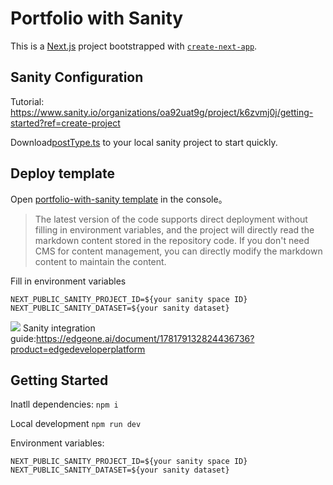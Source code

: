 # Portfolio with Sanity

This is a [Next.js](https://nextjs.org) project bootstrapped with [`create-next-app`](https://nextjs.org/docs/app/api-reference/cli/create-next-app).

## Sanity Configuration
Tutorial: https://www.sanity.io/organizations/oa92uat9g/project/k6zvmj0j/getting-started?ref=create-project

Download[postType.ts](https://github.com/TencentEdgeOne/pages-templates/tree/main/examples/portfolio-with-sanity/postType.ts) to your local sanity project to start quickly.

## Deploy template
Open [portfolio-with-sanity template](https://console.tencentcloud.com/edgeone/pages/new?template=portfolio-with-sanity) in the console。

> The latest version of the code supports direct deployment without filling in environment variables, and the project will directly read the markdown content stored in the repository code. If you don't need CMS for content management, you can directly modify the markdown content to maintain the content.

Fill in environment variables
```
NEXT_PUBLIC_SANITY_PROJECT_ID=${your sanity space ID}
NEXT_PUBLIC_SANITY_DATASET=${your sanity dataset}
```
![](https://cloudcache.tencent-cloud.com/qcloud/ui/static/static_source_business/98699d3e-dacd-4317-b087-e6e3b8265997.png)
Sanity integration guide:https://edgeone.ai/document/178179132824436736?product=edgedeveloperplatform

## Getting Started
Inatll dependencies: `npm i`

Local development `npm run dev`

Environment variables: 
```
NEXT_PUBLIC_SANITY_PROJECT_ID=${your sanity space ID}
NEXT_PUBLIC_SANITY_DATASET=${your sanity dataset}
```
